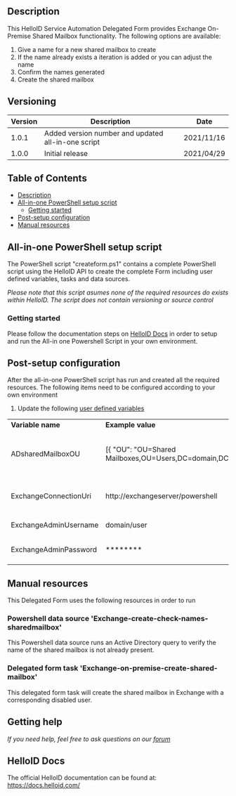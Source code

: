 ## Description
This HelloID Service Automation Delegated Form provides Exchange On-Premise Shared Mailbox functionality. The following options are available:
 1. Give a name for a new shared mailbox to create
 2. If the name already exists a iteration is added or you can adjust the name
 3. Confirm the names generated
 4. Create the shared mailbox

## Versioning
| Version | Description | Date |
| - | - | - |
| 1.0.1   | Added version number and updated all-in-one script | 2021/11/16  |
| 1.0.0   | Initial release | 2021/04/29  |

<!-- TABLE OF CONTENTS -->
## Table of Contents
* [Description](#description)
* [All-in-one PowerShell setup script](#all-in-one-powershell-setup-script)
  * [Getting started](#getting-started)
* [Post-setup configuration](#post-setup-configuration)
* [Manual resources](#manual-resources)


## All-in-one PowerShell setup script
The PowerShell script "createform.ps1" contains a complete PowerShell script using the HelloID API to create the complete Form including user defined variables, tasks and data sources.

 _Please note that this script asumes none of the required resources do exists within HelloID. The script does not contain versioning or source control_


### Getting started
Please follow the documentation steps on [HelloID Docs](https://docs.helloid.com/hc/en-us/articles/360017556559-Service-automation-GitHub-resources) in order to setup and run the All-in one Powershell Script in your own environment.


## Post-setup configuration
After the all-in-one PowerShell script has run and created all the required resources. The following items need to be configured according to your own environment
 1. Update the following [user defined variables](https://docs.helloid.com/hc/en-us/articles/360014169933-How-to-Create-and-Manage-User-Defined-Variables)
<table>
  <tr><td><strong>Variable name</strong></td><td><strong>Example value</strong></td><td><strong>Description</strong></td></tr>
  <tr><td>ADsharedMailboxOU</td><td>[{ "OU": "OU=Shared Mailboxes,OU=Users,DC=domain,DC=local"}]</td><td>Active Directory OU where the corresponding AD group is created</td></tr>
  <tr><td>ExchangeConnectionUri</td><td>http://exchangeserver/powershell</td><td>Exchangeserver where distribution is created</td></tr>
  <tr><td>ExchangeAdminUsername</td><td>domain/user</td><td>Exchangeserver admin account</td></tr>
  <tr><td>ExchangeAdminPassword</td><td>********</td><td>Exchangeserver admin password</td></tr>
</table>

## Manual resources
This Delegated Form uses the following resources in order to run

### Powershell data source 'Exchange-create-check-names-sharedmailbox'
This Powershell data source runs an Active Directory query to verify the name of the shared mailbox is not already present.

### Delegated form task 'Exchange-on-premise-create-shared-mailbox'
This delegated form task will create the shared mailbox in Exchange with a corresponding disabled user.

## Getting help
_If you need help, feel free to ask questions on our [forum](https://forum.helloid.com/forum/helloid-connectors/service-automation/578-helloid-sa-exchange-on-premises-create-shared-mailbox)_

## HelloID Docs
The official HelloID documentation can be found at: https://docs.helloid.com/